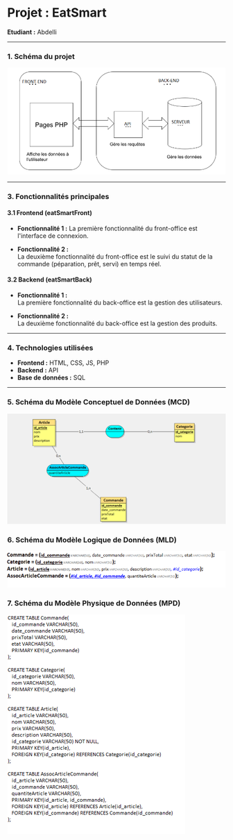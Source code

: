 # **Projet : EatSmart**

**Etudiant :** Abdelli

---

### **1. Schéma du projet**


![Schéma du MCD](assets/img/schema.png)

---

### **3. Fonctionnalités principales**

#### **3.1 Frontend (eatSmartFront)**

- **Fonctionnalité 1 :**
  La première fonctionnalité du front-office est l'interface de connexion.
  
- **Fonctionnalité 2 :**  
  La  deuxième fonctionnalité du front-office est le suivi du statut de la commande
  (péparation, prêt, servi) en temps réel.
  
#### **3.2 Backend (eatSmartBack)**

- **Fonctionnalité 1 :**  
   La  première fonctionnalité du back-office est la gestion des utilisateurs.
  
- **Fonctionnalité 2 :**  
  La  deuxième fonctionnalité du back-office est la gestion des produits.

---

### **4. Technologies utilisées**

- **Frontend :** HTML, CSS, JS, PHP
- **Backend :** API
- **Base de données :** SQL

---

### **5. Schéma du Modèle Conceptuel de Données (MCD)**

![Schéma du MCD](assets/img/mcd.png)

### **6. Schéma du Modèle Logique de Données (MLD)**

![Schéma du MCD](assets/img/mld.png)

### **7. Schéma du Modèle Physique de Données (MPD)**

![Schéma du MCD](assets/img/mpd.png)
